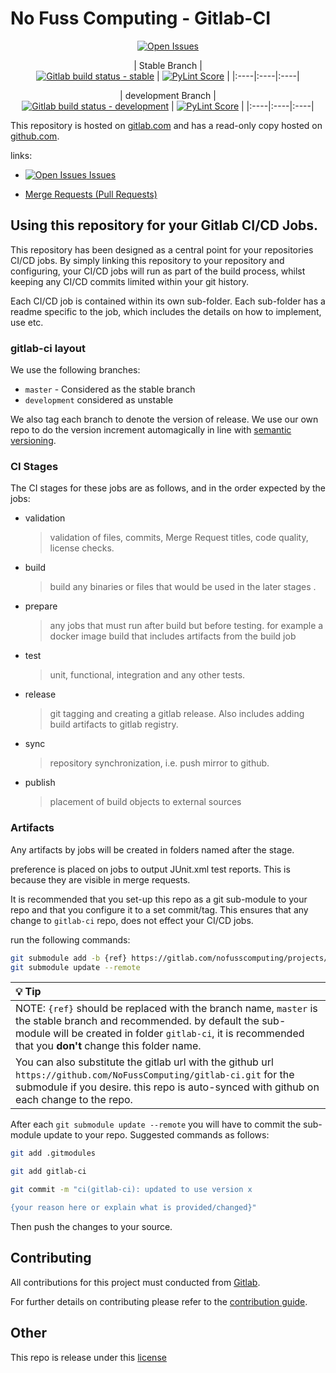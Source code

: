 # No Fuss Computing - Gitlab-CI

<div align="center">

[![Open Issues](https://img.shields.io/badge/dynamic/json?color=ff782e&logo=gitlab&style=plastic&label=Open%20Issues&query=%24.statistics.counts.opened&url=https%3A%2F%2Fgitlab.com%2Fapi%2Fv4%2Fprojects%2F28543717%2Fissues_statistics)](https://gitlab.com/nofusscomputing/projects/gitlab-ci/-/issues)


| Stable Branch |  
[![Gitlab build status - stable](https://img.shields.io/badge/dynamic/json?color=ff782e&label=Build&query=0.status&url=https%3A%2F%2Fgitlab.com%2Fapi%2Fv4%2Fprojects%2F28543717%2Fpipelines%3Fref%3Dmaster&logo=gitlab&style=plastic)](https://gitlab.com/nofusscomputing/projects/gitlab-ci)  |
[![PyLint Score](https://img.shields.io/badge/dynamic/json?&style=plastic&logo=python&label=PyLint%20Score&query=%24.PyLintScore&url=https%3A%2F%2Fgitlab.com%2Fnofusscomputing%2Fprojects%2Fgitlab-ci%2F-%2Fjobs%2Fartifacts%2Fmaster%2Fraw%2Fartifacts%2Fvalidation%2FPyLint%2Fbadge_pylint.json%3Fjob%3DPyLint)](https://gitlab.com/nofusscomputing/projects/gitlab-ci/-/jobs/artifacts/master/file/artifacts/validation/tests/gl-code-quality-report.html?job=PyLint)  |
|:----|:----|:----|

| development Branch |  
[![Gitlab build status - development](https://img.shields.io/badge/dynamic/json?color=ff782e&label=Build&query=0.status&url=https%3A%2F%2Fgitlab.com%2Fapi%2Fv4%2Fprojects%2F28543717%2Fpipelines%3Fref%3Ddevelopment&logo=gitlab&style=plastic)](https://gitlab.com/nofusscomputing/projects/gitlab-ci)  | 
[![PyLint Score](https://img.shields.io/badge/dynamic/json?&style=plastic&logo=python&label=PyLint%20Score&query=%24.PyLintScore&url=https%3A%2F%2Fgitlab.com%2Fnofusscomputing%2Fprojects%2Fgitlab-ci%2F-%2Fjobs%2Fartifacts%2Fdevelopment%2Fraw%2Fartifacts%2Fvalidation%2FPyLint%2Fbadge_pylint.json%3Fjob%3DPyLint)](https://gitlab.com/nofusscomputing/projects/gitlab-ci/-/jobs/artifacts/development/file/artifacts/validation/tests/gl-code-quality-report.html?job=PyLint)  | 
|:----|:----|:----|

</div>


This repository is hosted on [gitlab.com](https://gitlab.com/nofusscomputing/projects/gitlab-ci) and has a read-only copy hosted on [github.com](https://github.com/NoFussComputing/gitlab-ci).

links:

- [![Open Issues](https://img.shields.io/badge/dynamic/json?color=ff782e&logo=gitlab&style=plastic&label=Open%20Issues&query=%24.statistics.counts.opened&url=https%3A%2F%2Fgitlab.com%2Fapi%2Fv4%2Fprojects%2F28543717%2Fissues_statistics) Issues](https://gitlab.com/nofusscomputing/projects/gitlab-ci/-/issues)

- [Merge Requests (Pull Requests)](https://gitlab.com/nofusscomputing/projects/gitlab-ci/-/merge_requests)


## Using this repository for your Gitlab CI/CD Jobs.
This repository has been designed as a central point for your repositories CI/CD jobs. By simply linking this repository to your repository and configuring, your CI/CD jobs will run as part of the build process, whilst keeping any CI/CD commits limited within your git history.

Each CI/CD job is contained within its own sub-folder. Each sub-folder has a readme specific to the job, which includes the details on how to implement, use etc.


### gitlab-ci layout

We use the following branches:
 - `master` - Considered as the stable branch
 - `development` considered as unstable

We also tag each branch to denote the version of release. We use our own repo to do the version increment automagically in line with [semantic versioning](https://semver.org/).



### CI Stages
The CI stages for these jobs are as follows, and in the order expected by the jobs:

- validation
    > validation of files, commits,  Merge Request titles, code quality, license checks.

- build
    > build any binaries or files that would be used in the later stages .

- prepare
    > any jobs that must run after build but before testing. for example a docker image build that includes artifacts from the build job

- test
    > unit, functional, integration and any other tests.

- release
    > git tagging and creating a gitlab release. Also includes adding build artifacts to gitlab registry.

- sync
    > repository synchronization, i.e. push mirror to github.

- publish
    > placement of build objects to external sources


### Artifacts
Any artifacts by jobs will be created in folders named after the stage.

preference is placed on jobs to output JUnit.xml test reports. This is because they are visible in merge requests.


It is recommended that you set-up this repo as a git sub-module to your repo and that you configure it to a set commit/tag. This ensures that any change to `gitlab-ci` repo, does not effect your CI/CD jobs.

run the following commands:
``` bash
git submodule add -b {ref} https://gitlab.com/nofusscomputing/projects/gitlab-ci.git gitlab-ci
git submodule update --remote

```

|  :bulb: Tip  |
|:-----|
|  NOTE: `{ref}` should be replaced with the branch name, `master` is the stable branch and recommended. by default the sub-module will be created in folder `gitlab-ci`, it is recommended that you **don't** change this folder name.  
You can also substitute the gitlab url with the github url `https://github.com/NoFussComputing/gitlab-ci.git` for the submodule if you desire. this repo is auto-synced with github on each change to the repo.  |

After each `git submodule update --remote` you will have to commit the sub-module update to your repo. Suggested commands as follows:
``` bash
git add .gitmodules 

git add gitlab-ci

git commit -m "ci(gitlab-ci): updated to use version x

{your reason here or explain what is provided/changed}"
```
Then push the changes to your source.


## Contributing
All contributions for this project must conducted from [Gitlab](https://gitlab.com/nofusscomputing/projects/gitlab-ci).

For further details on contributing please refer to the [contribution guide](CONTRIBUTING.md).


## Other

This repo is release under this [license](LICENSE)

